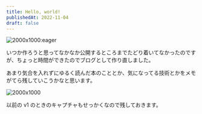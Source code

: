 ```yaml
---
title: Hello, world!
publishedAt: 2022-11-04
draft: false
---
```


![2000x1000:eager](/img/2022-11-04-head 'Photo by Nick Morrison on Unsplash')

いつか作ろうと思ってなかなか公開するところまでたどり着いてなかったのですが、ちょっと時間ができたのでブログとして作り直しました。

あまり気合を入れずにゆるく読んだ本のこととか、気になってる技術とかをメモがてら残していこうかなと思います。

![2000x1000](/img/2022-11-04-v1 '記念撮影 v1')

以前の v1 のときのキャプチャもせっかくなので残しておきます。

